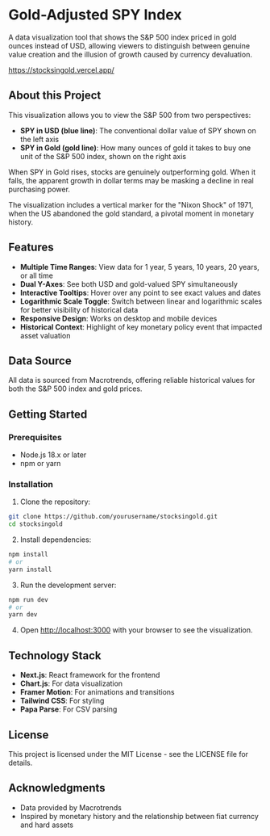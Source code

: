 # Gold-Adjusted SPY Index

A data visualization tool that shows the S&P 500 index priced in gold ounces instead of USD, allowing viewers to distinguish between genuine value creation and the illusion of growth caused by currency devaluation.

https://stocksingold.vercel.app/

## About this Project

This visualization allows you to view the S&P 500 from two perspectives:
- **SPY in USD (blue line)**: The conventional dollar value of SPY shown on the left axis
- **SPY in Gold (gold line)**: How many ounces of gold it takes to buy one unit of the S&P 500 index, shown on the right axis

When SPY in Gold rises, stocks are genuinely outperforming gold. When it falls, the apparent growth in dollar terms may be masking a decline in real purchasing power.

The visualization includes a vertical marker for the "Nixon Shock" of 1971, when the US abandoned the gold standard, a pivotal moment in monetary history.

## Features

- **Multiple Time Ranges**: View data for 1 year, 5 years, 10 years, 20 years, or all time
- **Dual Y-Axes**: See both USD and gold-valued SPY simultaneously
- **Interactive Tooltips**: Hover over any point to see exact values and dates
- **Logarithmic Scale Toggle**: Switch between linear and logarithmic scales for better visibility of historical data
- **Responsive Design**: Works on desktop and mobile devices
- **Historical Context**: Highlight of key monetary policy event that impacted asset valuation

## Data Source

All data is sourced from Macrotrends, offering reliable historical values for both the S&P 500 index and gold prices.

## Getting Started

### Prerequisites
- Node.js 18.x or later
- npm or yarn

### Installation

1. Clone the repository:
```bash
git clone https://github.com/yourusername/stocksingold.git
cd stocksingold
```

2. Install dependencies:
```bash
npm install
# or
yarn install
```

3. Run the development server:
```bash
npm run dev
# or
yarn dev
```

4. Open [http://localhost:3000](http://localhost:3000) with your browser to see the visualization.

## Technology Stack

- **Next.js**: React framework for the frontend
- **Chart.js**: For data visualization
- **Framer Motion**: For animations and transitions
- **Tailwind CSS**: For styling
- **Papa Parse**: For CSV parsing

## License

This project is licensed under the MIT License - see the LICENSE file for details.

## Acknowledgments

- Data provided by Macrotrends
- Inspired by monetary history and the relationship between fiat currency and hard assets
